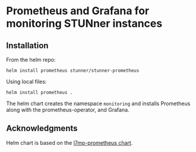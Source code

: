 # Prometheus and Grafana for monitoring STUNner instances

## Installation

From the helm repo:
```console
helm install prometheus stunner/stunner-prometheus
```

Using local files:
```console
helm install prometheus .
```

The helm chart creates the namespace `monitoring` and installs Prometheus along with the prometheus-operator, and Grafana.

## Acknowledgments

Helm chart is based on the [l7mp-prometheus chart](https://github.com/l7mp/l7mp/tree/master/helm-charts/l7mp-prometheus).
